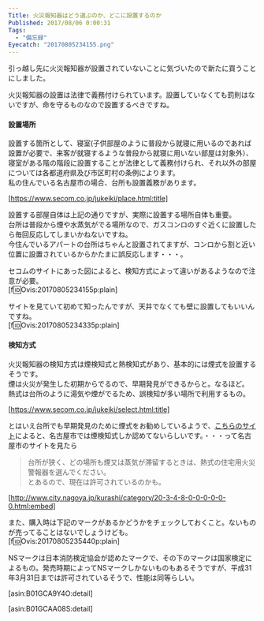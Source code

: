 ```yaml
---
Title: 火災報知器はどう選ぶのか、どこに設置するのか
Published: 2017/08/06 0:00:31
Tags:
  - "備忘録"
Eyecatch: "20170805234155.png"
---
```

引っ越し先に火災報知器が設置されていないことに気づいたので新たに買うことにしました。  

火災報知器の設置は法律で義務付けられています。設置していなくても罰則はないですが、命を守るものなので設置するべきですね。  

#### 設置場所

設置する箇所として、寝室(子供部屋のように普段から就寝に用いるのであれば設置が必要で、来客が就寝するような普段から就寝に用いない部屋は対象外）、寝室がある階の階段に設置することが法律として義務付けられ、それ以外の部屋については各都道府県及び市区町村の条例によります。  
私の住んでいる名古屋市の場合、台所も設置義務があります。  

[https://www.secom.co.jp/jukeiki/place.html:title]


設置する部屋自体は上記の通りですが、実際に設置する場所自体も重要。  
台所は普段から煙や水蒸気がでる場所なので、ガスコンロのすぐ近くに設置したら毎回反応してしまいかねないですね。  
今住んでいるアパートの台所はちゃんと設置されてますが、コンロから割と近い位置に設置されているからかたまに誤反応します・・・。  

セコムのサイトにあった図によると、検知方式によって違いがあるようなので注意が必要。  
[f:id:Ovis:20170805234155p:plain]


サイトを見ていて初めて知ったんですが、天井でなくても壁に設置してもいいんですね。  
[f:id:Ovis:20170805234335p:plain]

#### 検知方式
火災報知器の検知方式は煙検知式と熱検知式があり、基本的には煙式を設置するそうです。  
煙は火災が発生した初期からでるので、早期発見ができるからと。なるほど。  
熱式は台所のように湯気や煙がでるため、誤検知が多い場所で利用するもの。  

[https://www.secom.co.jp/jukeiki/select.html:title]

とはいえ台所でも早期発見のために煙式をお勧めしているようで、[こちらのサイト](https://www.secom.co.jp/jukeiki/select.html)によると、名古屋市では煙検知式しか認めてないらしいです。・・・って名古屋市のサイトを見たら  
> 台所が狭く、どの場所も煙又は蒸気が滞留するときは、熱式の住宅用火災警報器を選んでください。  
とあるので、現在は許可されているのかも。  

[http://www.city.nagoya.jp/kurashi/category/20-3-4-8-0-0-0-0-0-0.html:embed]



また、購入時は下記のマークがあるかどうかをチェックしておくこと。ないものが売ってることはないでしょうけども。  
[f:id:Ovis:20170805235440p:plain]

NSマークは日本消防検定協会が認めたマークで、その下のマークは国家検定によるもの。発売時期によってNSマークしかないものもあるそうですが、平成31年3月31日までは許可されているそうで、性能は同等らしい。  

[asin:B01GCA9Y4O:detail]

[asin:B01GCAA08S:detail]


